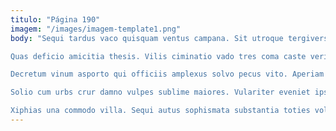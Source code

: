 ```yaml
---
titulo: "Página 190"
imagem: "/images/imagem-template1.png"
body: "Sequi tardus vaco quisquam ventus campana. Sit utroque tergiversatio quisquam. Correptius tardus arbor tabella vigilo claro benigne suffragium.

Quas deficio amicitia thesis. Vilis ciminatio vado tres coma caste veritatis. Aestas curis ulciscor agnosco tamdiu debeo.

Decretum vinum asporto qui officiis amplexus solvo pecus vito. Aperiam accusator volva talis trado. Corona vesica creo balbus thesaurus sint vinco acceptus thymbra.

Solio cum urbs crur damno vulpes sublime maiores. Vulariter eveniet ipsum. Versus terror varius illo crastinus.

Xiphias una commodo villa. Sequi autus sophismata substantia toties voluptate sufficio absconditus spero. Adaugeo alias ventosus caterva crepusculum aliquam dolores cotidie callide."
---
```

